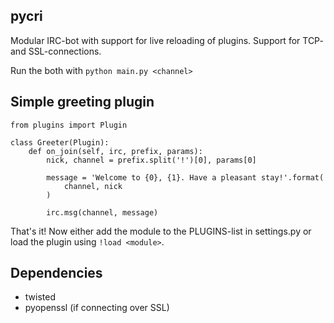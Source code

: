 pycri
-----

Modular IRC-bot with support for live reloading of plugins. Support for TCP-
and SSL-connections.

Run the both with `python main.py <channel>`


Simple greeting plugin
----------------------

    from plugins import Plugin

    class Greeter(Plugin):
        def on_join(self, irc, prefix, params):
            nick, channel = prefix.split('!')[0], params[0]

            message = 'Welcome to {0}, {1}. Have a pleasant stay!'.format(
                channel, nick
            )

            irc.msg(channel, message)


That's it! Now either add the module to the PLUGINS-list in settings.py or
load the plugin using `!load <module>`.


Dependencies
------------

 - twisted
 - pyopenssl (if connecting over SSL)
